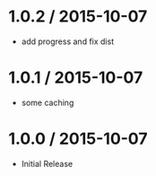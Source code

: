 
1.0.2 / 2015-10-07
==================

  * add progress and fix dist

1.0.1 / 2015-10-07
==================

  * some caching

1.0.0 / 2015-10-07
==================

- Initial Release
